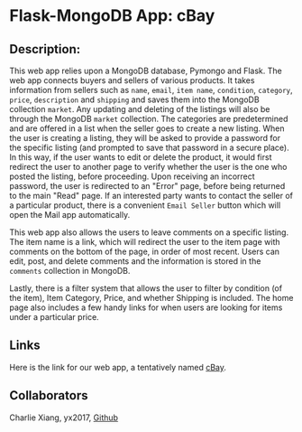 # Flask-MongoDB App: cBay

## Description:

This web app relies upon a MongoDB database, Pymongo and Flask. The web app connects buyers and sellers of various products. It takes information from sellers such as `name`, `email`, `item name`, `condition`, `category`, `price`, `description` and `shipping` and saves them into the MongoDB collection `market`. Any updating and deleting of the listings will also be through the MongoDB `market` collection. The categories are predetermined and are offered in a list when the seller goes to create a new listing. When the user is creating a listing, they will be asked to provide a password for the specific listing (and prompted to save that password in a secure place). In this way, if the user wants to edit or delete the product, it would first redirect the user to another page to verify whether the user is the one who posted the listing, before proceeding. Upon receiving an incorrect password, the user is redirected to an "Error" page, before being returned to the main "Read" page. If an interested party wants to contact the seller of a particular product, there is a convenient `Email Seller` button which will open the Mail app automatically.

This web app also allows the users to leave comments on a specific listing. The item name is a link, which will redirect the user to the item page with comments on the bottom of the page, in order of most recent. Users can edit, post, and delete comments and the information is stored in the `comments` collection in MongoDB. 

Lastly, there is a filter system that allows the user to filter by condition (of the item), Item Category, Price, and whether Shipping is included. The home page also includes a few handy links for when users are looking for items under a particular price.
 
## Links

Here is the link for our web app, a tentatively named [cBay](https://i6.cims.nyu.edu/~yx2017/web-app-charlie-solo/flask.cgi/).

## Collaborators

Charlie Xiang, yx2017, [Github](https://github.com/xiang-charlie)